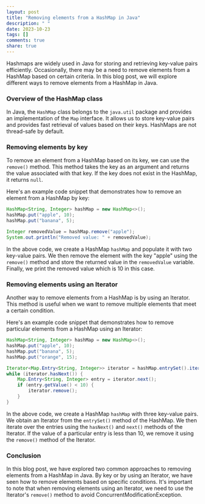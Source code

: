 ```yaml
---
layout: post
title: "Removing elements from a HashMap in Java"
description: " "
date: 2023-10-23
tags: []
comments: true
share: true
---
```


Hashmaps are widely used in Java for storing and retrieving key-value pairs efficiently. Occasionally, there may be a need to remove elements from a HashMap based on certain criteria. In this blog post, we will explore different ways to remove elements from a HashMap in Java.

### Overview of the HashMap class

In Java, the `HashMap` class belongs to the `java.util` package and provides an implementation of the `Map` interface. It allows us to store key-value pairs and provides fast retrieval of values based on their keys. HashMaps are not thread-safe by default.

### Removing elements by key

To remove an element from a HashMap based on its key, we can use the `remove()` method. This method takes the key as an argument and returns the value associated with that key. If the key does not exist in the HashMap, it returns `null`.

Here's an example code snippet that demonstrates how to remove an element from a HashMap by key:

```java
HashMap<String, Integer> hashMap = new HashMap<>();
hashMap.put("apple", 10);
hashMap.put("banana", 5);

Integer removedValue = hashMap.remove("apple");
System.out.println("Removed value: " + removedValue);
```

In the above code, we create a HashMap `hashMap` and populate it with two key-value pairs. We then remove the element with the key "apple" using the `remove()` method and store the returned value in the `removedValue` variable. Finally, we print the removed value which is 10 in this case.

### Removing elements using an Iterator

Another way to remove elements from a HashMap is by using an Iterator. This method is useful when we want to remove multiple elements that meet a certain condition.

Here's an example code snippet that demonstrates how to remove particular elements from a HashMap using an Iterator:

```java
HashMap<String, Integer> hashMap = new HashMap<>();
hashMap.put("apple", 10);
hashMap.put("banana", 5);
hashMap.put("orange", 15);

Iterator<Map.Entry<String, Integer>> iterator = hashMap.entrySet().iterator();
while (iterator.hasNext()) {
    Map.Entry<String, Integer> entry = iterator.next();
    if (entry.getValue() < 10) {
        iterator.remove();
    }
}
```

In the above code, we create a HashMap `hashMap` with three key-value pairs. We obtain an Iterator from the `entrySet()` method of the HashMap. We then iterate over the entries using the `hasNext()` and `next()` methods of the Iterator. If the value of a particular entry is less than 10, we remove it using the `remove()` method of the Iterator.

### Conclusion

In this blog post, we have explored two common approaches to removing elements from a HashMap in Java. By key or by using an Iterator, we have seen how to remove elements based on specific conditions. It's important to note that when removing elements using an Iterator, we need to use the Iterator's `remove()` method to avoid ConcurrentModificationException.